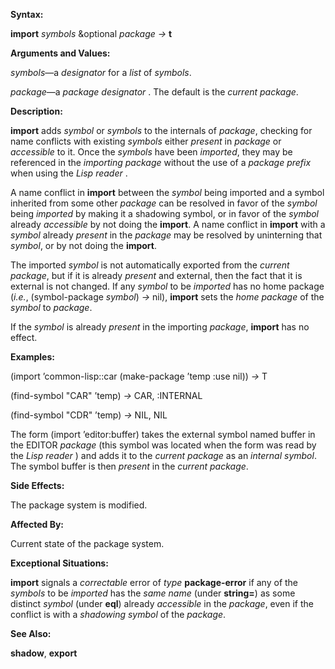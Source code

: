  

**Syntax:** 

**import** *symbols* &optional *package →* **t** 

**Arguments and Values:** 

*symbols*—a *designator* for a *list* of *symbols*. 

*package*—a *package designator* . The default is the *current package*. 



 

 

**Description:** 

**import** adds *symbol* or *symbols* to the internals of *package*, checking for name conflicts with existing *symbols* either *present* in *package* or *accessible* to it. Once the *symbols* have been *imported*, they may be referenced in the *importing package* without the use of a *package prefix* when using the *Lisp reader* . 

A name conflict in **import** between the *symbol* being imported and a symbol inherited from some other *package* can be resolved in favor of the *symbol* being *imported* by making it a shadowing symbol, or in favor of the *symbol* already *accessible* by not doing the **import**. A name conflict in **import** with a *symbol* already *present* in the *package* may be resolved by uninterning that *symbol*, or by not doing the **import**. 

The imported *symbol* is not automatically exported from the *current package*, but if it is already *present* and external, then the fact that it is external is not changed. If any *symbol* to be *imported* has no home package (*i.e.*, (symbol-package *symbol*) *→* nil), **import** sets the *home package* of the *symbol* to *package*. 

If the *symbol* is already *present* in the importing *package*, **import** has no effect. 

**Examples:** 

(import ’common-lisp::car (make-package ’temp :use nil)) *→* T 

(find-symbol "CAR" ’temp) *→* CAR, :INTERNAL 

(find-symbol "CDR" ’temp) *→* NIL, NIL 

The form (import ’editor:buffer) takes the external symbol named buffer in the EDITOR *package* (this symbol was located when the form was read by the *Lisp reader* ) and adds it to the *current package* as an *internal symbol*. The symbol buffer is then *present* in the *current package*. 

**Side Effects:** 

The package system is modified. 

**Affected By:** 

Current state of the package system. 

**Exceptional Situations:** 

**import** signals a *correctable* error of *type* **package-error** if any of the *symbols* to be *imported* has the *same name* (under **string=**) as some distinct *symbol* (under **eql**) already *accessible* in the *package*, even if the conflict is with a *shadowing symbol* of the *package*. 

**See Also:** 

**shadow**, **export** 



 

 

